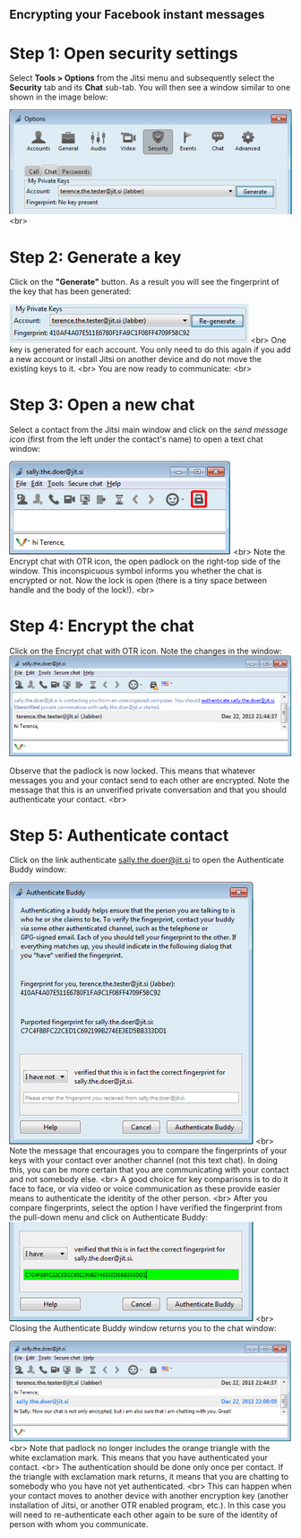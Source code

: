 
## Encrypting your Facebook instant messages

# Step 1: Open security settings
Select **Tools &gt; Options** from the Jitsi menu and subsequently select the **Security** tab and its **Chat** sub-tab. You will then see a window similar to one shown in the image below:

![](jitsi-en-win-35.png)
&lt;br&gt;
# Step 2: Generate a key
Click on the **&quot;Generate&quot;** button. As a result you will see the fingerprint of the key that has been generated:

![](jitsi-en-win-36.png)
&lt;br&gt;
One key is generated for each account. You only need to do this again if you add a new account or install Jitsi on another device and do not move the existing keys to it.
&lt;br&gt;
You are now ready to communicate:
&lt;br&gt;
# Step 3: Open a new chat
Select a contact from the Jitsi main window and click on the *send message icon* (first from the left under the contact&#39;s name) to open a text chat window:

![](jitsi-en-win-37.png)
&lt;br&gt;
Note the Encrypt chat with OTR icon, the open padlock on the right-top side of the window. This inconspicuous symbol informs you whether the chat is encrypted or not. Now the lock is open (there is a tiny space between handle and the body of the lock!).
&lt;br&gt;
# Step 4: Encrypt the chat
Click on the Encrypt chat with OTR icon. Note the changes in the window:
![](jitsi-en-win-38.png)

Observe that the padlock is now locked. This means that whatever messages you and your contact send to each other are encrypted. Note the message that this is an unverified private conversation and that you should authenticate your contact.
&lt;br&gt;
# Step 5: Authenticate contact
Click on the link authenticate sally.the.doer@jit.si to open the Authenticate Buddy window:

![](jitsi-en-win-39.png)
&lt;br&gt;
Note the message that encourages you to compare the fingerprints of your keys with your contact over another channel (not this text chat). In doing this, you can be more certain that you are communicating with your contact and not somebody else.
&lt;br&gt;
A good choice for key comparisons is to do it face to face, or via video or voice communication as these provide easier means to authenticate the identity of the other person.
&lt;br&gt;
After you compare fingerprints, select the option I have verified the fingerprint from the pull-down menu and click on Authenticate Buddy:
![](jitsi-en-win-40.png)
&lt;br&gt;
Closing the Authenticate Buddy window returns you to the chat window:

![](jitsi-en-win-41.png)
&lt;br&gt;
Note that padlock no longer includes the orange triangle with the white exclamation mark. This means that you have authenticated your contact.
&lt;br&gt;
The authentication should be done only once per contact. If the triangle with exclamation mark returns, it means that you are chatting to somebody who you have not yet authenticated.
&lt;br&gt;
This can happen when your contact moves to another device with another encryption key (another installation of Jitsi, or another OTR enabled program, etc.). In this case you will need to re-authenticate each other again to be sure of the identity of person with whom you communicate.
